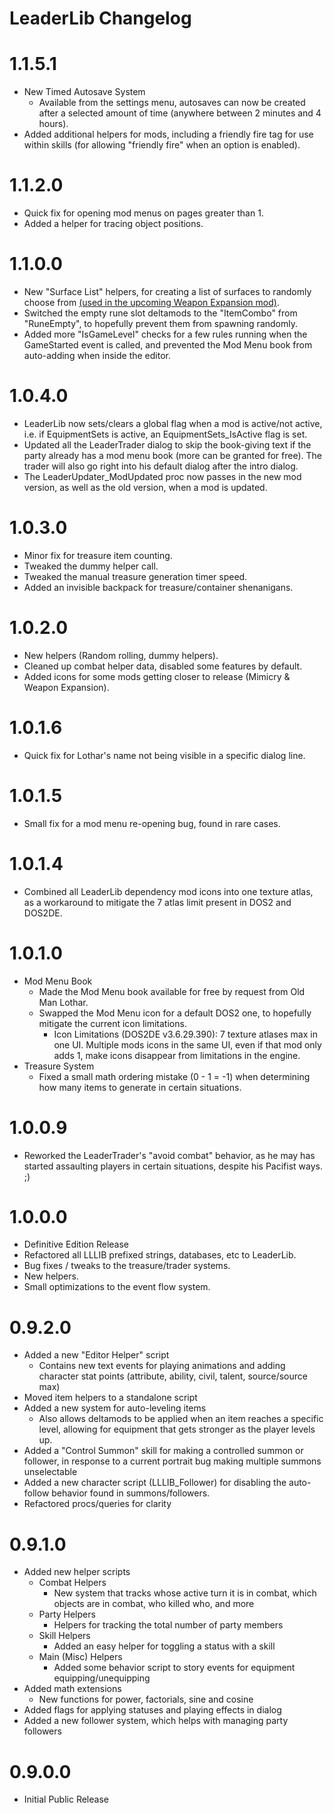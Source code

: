 LeaderLib Changelog
=======
# 1.1.5.1
* New Timed Autosave System
	* Available from the settings menu, autosaves can now be created after a selected amount of time (anywhere between 2 minutes and 4 hours).
* Added additional helpers for mods, including a friendly fire tag for use within skills (for allowing "friendly fire" when an option is enabled).
	
# 1.1.2.0
* Quick fix for opening mod menus on pages greater than 1.
* Added a helper for tracing object positions.

# 1.1.0.0
* New "Surface List" helpers, for creating a list of surfaces to randomly choose from [(used in the upcoming Weapon Expansion mod)](https://gfycat.com/CornyPreciousKid).
* Switched the empty rune slot deltamods to the "ItemCombo" from "RuneEmpty", to hopefully prevent them from spawning randomly.
* Added more "IsGameLevel" checks for a few rules running when the GameStarted event is called, and prevented the Mod Menu book from auto-adding when inside the editor.

# 1.0.4.0
* LeaderLib now sets/clears a global flag when a mod is active/not active, i.e. if EquipmentSets is active, an EquipmentSets_IsActive flag is set.
* Updated all the LeaderTrader dialog to skip the book-giving text if the party already has a mod menu book (more can be granted for free). The trader will also go right into his default dialog after the intro dialog.
* The LeaderUpdater_ModUpdated proc now passes in the new mod version, as well as the old version, when a mod is updated.

# 1.0.3.0
* Minor fix for treasure item counting.
* Tweaked the dummy helper call.
* Tweaked the manual treasure generation timer speed.
* Added an invisible backpack for treasure/container shenanigans.

# 1.0.2.0
* New helpers (Random rolling, dummy helpers).
* Cleaned up combat helper data, disabled some features by default.
* Added icons for some mods getting closer to release (Mimicry & Weapon Expansion).

# 1.0.1.6
* Quick fix for Lothar's name not being visible in a specific dialog line.

# 1.0.1.5
* Small fix for a mod menu re-opening bug, found in rare cases.

# 1.0.1.4
* Combined all LeaderLib dependency mod icons into one texture atlas, as a workaround to mitigate the 7 atlas limit present in DOS2 and DOS2DE.

# 1.0.1.0
* Mod Menu Book
	* Made the Mod Menu book available for free by request from Old Man Lothar.
	* Swapped the Mod Menu icon for a default DOS2 one, to hopefully mitigate the current icon limitations.
		* Icon Limitations (DOS2DE v3.6.29.390): 7 texture atlases max in one UI. Multiple mods icons in the same UI, even if that mod only adds 1, make icons disappear from limitations in the engine.
* Treasure System
	* Fixed a small math ordering mistake (0 - 1 = -1) when determining how many items to generate in certain situations.

# 1.0.0.9  
* Reworked the LeaderTrader's "avoid combat" behavior, as he may has started assaulting players in certain situations, despite his Pacifist ways. ;)

# 1.0.0.0
* Definitive Edition Release
* Refactored all LLLIB prefixed strings, databases, etc to LeaderLib.
* Bug fixes / tweaks to the treasure/trader systems.
* New helpers.
* Small optimizations to the event flow system.


# 0.9.2.0
* Added a new "Editor Helper" script
	* Contains new text events for playing animations and adding character stat points (attribute, ability, civil, talent, source/source max)
* Moved item helpers to a standalone script
* Added a new system for auto-leveling items
	* Also allows deltamods to be applied when an item reaches a specific level, allowing for equipment that gets stronger as the player levels up.
* Added a "Control Summon" skill for making a controlled summon or follower, in response to a current portrait bug making multiple summons unselectable
* Added a new character script (LLLIB_Follower) for disabling the auto-follow behavior found in summons/followers.
* Refactored procs/queries for clarity

# 0.9.1.0
* Added new helper scripts
	* Combat Helpers
		* New system that tracks whose active turn it is in combat, which objects are in combat, who killed who, and more
	* Party Helpers
		* Helpers for tracking the total number of party members
	* Skill Helpers
		* Added an easy helper for toggling a status with a skill
	* Main (Misc) Helpers
		* Added some behavior script to story events for equipment equipping/unequipping
* Added math extensions
	* New functions for power, factorials, sine and cosine
* Added flags for applying statuses and playing effects in dialog
* Added a new follower system, which helps with managing party followers

# 0.9.0.0
* Initial Public Release
